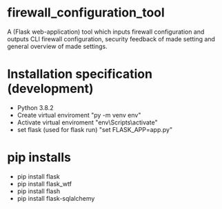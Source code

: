 # firewall_configuration_tool
A (Flask web-application) tool which inputs firewall configuration and outputs CLI firewall configuration, security feedback of made setting and general overview of made settings.


# Installation specification (development)
- Python 3.8.2
- Create virtual enviroment "py -m venv env"
- Activate virtual enviroment "env\Scripts\activate"
- set flask (used for flask run) "set FLASK_APP=app.py"

# pip installs 
- pip install flask
- pip install flask_wtf
- pip install flash
- pip install flask-sqlalchemy


